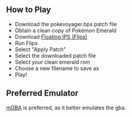 ## How to Play
- Download the pokevoyager.bps patch file
- Obtain a clean copy of Pokémon Emerald
- Download [Floating IPS (Flips)](https://www.smwcentral.net/?a=details&id=11474&p=section)
- Run Flips
- Select "Apply Patch"
- Select the downloaded patch file
- Select your clean emerald rom
- Choose a new filename to save as
- Play!

## Preferred Emulator

[mGBA](https://mgba.io/) is preferred, as it better emulates the gba.
